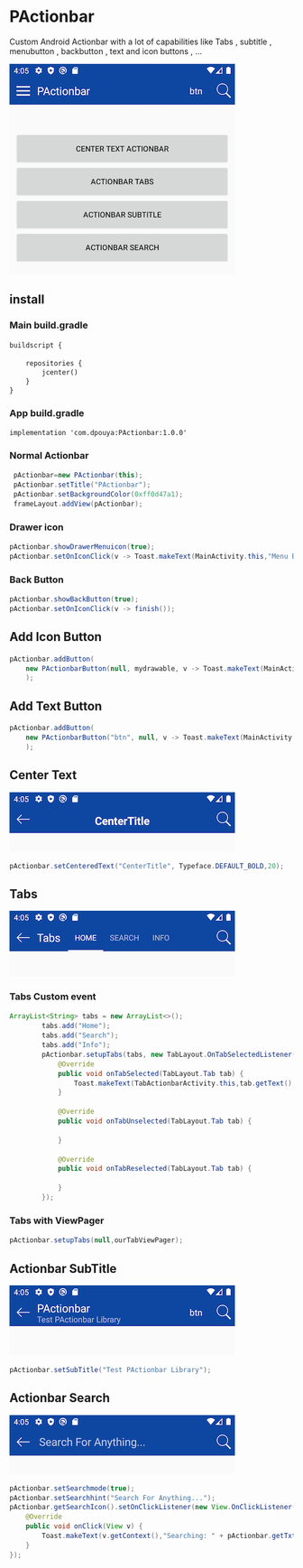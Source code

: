 # PActionbar
Custom Android Actionbar with a lot of capabilities like Tabs , subtitle , menubutton , backbutton , text and icon buttons , ...

![Simple Actionbar](ScreenShots/1.png)


## install
### Main build.gradle
```
buildscript {
    
    repositories {
        jcenter()
    }
}
```
### App build.gradle
```
implementation 'com.dpouya:PActionbar:1.0.0'
```

### Normal Actionbar

```java
 pActionbar=new PActionbar(this);
 pActionbar.setTitle("PActionbar");
 pActionbar.setBackgroundColor(0xff0d47a1);
 frameLayout.addView(pActionbar);
```


### Drawer icon

```java
pActionbar.showDrawerMenuicon(true);
pActionbar.setOnIconClick(v -> Toast.makeText(MainActivity.this,"Menu Button",Toast.LENGTH_SHORT).show());
```
### Back Button
```java
pActionbar.showBackButton(true);
pActionbar.setOnIconClick(v -> finish());
```

## Add Icon Button
```java
pActionbar.addButton(
    new PActionbarButton(null, mydrawable, v -> Toast.makeText(MainActivity.this,"Toast1 Button",Toast.LENGTH_SHORT).show())
    );
```

## Add Text Button
```java
pActionbar.addButton(
    new PActionbarButton("btn", null, v -> Toast.makeText(MainActivity.this,"Toast1 Button",Toast.LENGTH_SHORT).show())
    );
```

## Center Text
![Simple Actionbar](ScreenShots/2.png)
```java
pActionbar.setCenteredText("CenterTitle", Typeface.DEFAULT_BOLD,20);
```

## Tabs
![Simple Actionbar](ScreenShots/3.png)

### Tabs Custom event
```java
ArrayList<String> tabs = new ArrayList<>();
        tabs.add("Home");
        tabs.add("Search");
        tabs.add("Info");
        pActionbar.setupTabs(tabs, new TabLayout.OnTabSelectedListener() {
            @Override
            public void onTabSelected(TabLayout.Tab tab) {
                Toast.makeText(TabActionbarActivity.this,tab.getText(),Toast.LENGTH_SHORT).show();
            }

            @Override
            public void onTabUnselected(TabLayout.Tab tab) {

            }

            @Override
            public void onTabReselected(TabLayout.Tab tab) {

            }
        });
```

### Tabs with ViewPager
```java
pActionbar.setupTabs(null,ourTabViewPager);
```

## Actionbar SubTitle
![Simple Actionbar](ScreenShots/4.png)
```java
pActionbar.setSubTitle("Test PActionbar Library");
```

## Actionbar Search
![Simple Actionbar](ScreenShots/5.png)
```java
pActionbar.setSearchmode(true);
pActionbar.setSearchhint("Search For Anything...");
pActionbar.getSearchIcon().setOnClickListener(new View.OnClickListener() {
    @Override
    public void onClick(View v) {
        Toast.makeText(v.getContext(),"Searching: " + pActionbar.getTxtSearch().getText().toString(),Toast.LENGTH_SHORT).show();
    }
});
```
